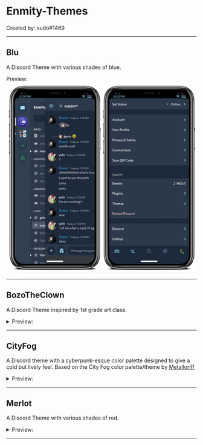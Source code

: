# Enmity-Themes

Created by: sudo#1469

- - - -

## Blu
A Discord Theme with various shades of blue.


Preview:
![](/.assets/images/blu.png)

- - - -

## BozoTheClown
A Discord Theme inspired by 1st grade art class.

<details>
<summary>Preview: </summary>
![](/.assets/images/bozotheclown.png)
</details>

- - - -

## CityFog
A Discord theme with a cyberpunk-esque color palette designed to give a cold but lively feel.
Based on the City Fog color palette/theme by [Metalloriff](https://metalloriff.github.io/city-fog)

<details>
<summary>Preview: </summary>
![](.assets/images/cityfog.png?raw=true)
</details>

- - - -

## Merlot
A Discord Theme with various shades of red.

<details>
<summary>Preview: </summary>
![](.assets/images/merlot.png?raw=true)
</details>

- - - -
